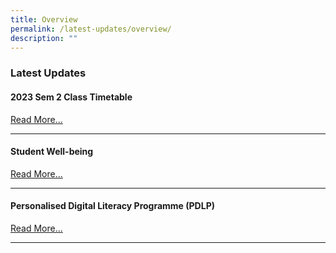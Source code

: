 ```yaml
---
title: Overview
permalink: /latest-updates/overview/
description: ""
---
```

### Latest Updates


#### 2023 Sem 2 Class Timetable

[Read More...](https://staging.d1wp5xkpm2dbnc.amplifyapp.com/latest-updates/2023-sem2-class-timetable/)


* * *

#### Student Well-being

[Read More...](https://staging.d1wp5xkpm2dbnc.amplifyapp.com/co-curriculum/student-well-being/overview/)

* * *

#### Personalised Digital Literacy Programme (PDLP)

[Read More...](https://staging.d1wp5xkpm2dbnc.amplifyapp.com/parents/pdlp/overview/)


* * *